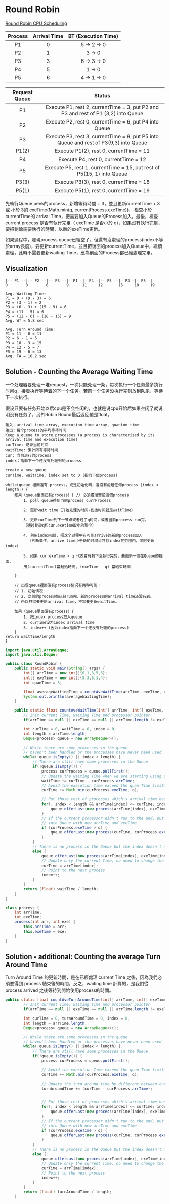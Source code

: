 # Round Robin 

[Round Robin CPU Scheduling](https://www.youtube.com/watch?v=aWlQYllBZDs)

| Process | Arrival Time | BT (Execution Time) |
|:-------:|:------------:|:-------------------:|
| P1 | 0 | 5 -> 2 -> 0 |
| P2 | 1 | 3 -> 0 |
| P3 | 3 | 6 -> 3 -> 0 |
| P4 | 5 | 1 -> 0|
| P5 | 6 | 4 -> 1 -> 0|


| Request Queue | Status |
|:-------------:|:------:|
| P1 | Execute P1, rest 2, currentTime = 3, put P2 and P3 and rest of P1 (3,2) into Queue |
| P2 | Execute P2, rest 0, currentTime = 6, put P4 into Queue |
| P3 | Execute P3, rest 3, currentTime = 9, put P5 into Queue and rest of P3(9,3) into Queue |
| P1(2) | Execute P1(2), rest 0, currentTime = 11 |
| P4 | Execute P4, rest 0, currentTime = 12 |
| P5 | Execute P5, rest 1, currentTime = 15, put rest of P5(15, 1) into Queue |
| P3(3) | Execute P3(3), rest 0, currentTime = 18 |
| P5(1) | Execute P5(1), rest 0, currentTime = 19 |


先執行Queue peek的process，新增等待時間 + 3，並且更新currentTime + 3 或 小於 3的 exeTime(Math.min(q, currentProcess.exeTime))， 檢查小於currentTime的 arrival Time，把需要加入Queue的Process加入，最後，檢查current process 是否有執行完畢（ exeTime 是否小於 q)，如果沒有執行完畢，要把剩餘需要執行的時間，以新的exeTime更新。

如果過程中，發現process queue已經空了，但還有沒處理的process(index不等於array長度)，要更新currentTime，並且把後面的process加入Queue中，繼續處理，此時不需要更新waiting Time，應為前面的Process都已經處理完畢。

## Visualization

```
|-- P1 --|-- P2 --|-- P3 --|- P1 -|- P4 -|-- P5 --|- P3 -|- P5 -|
0        3        6        9      11     12       15     18     19
```

```
Avg. Waiting Time:
P1 = 0 + (9 - 3) = 6
P2 = (3 - 1) = 2
P3 = (6 - 3) + (15 - 9) = 6
P4 = (11 - 5) = 6
P5 = (12 - 6) + (18 - 15) = 9
Avg. WT = 5.8 sec

Avg. Turn Around Time:
P1 = 11 - 0 = 11
P2 = 6 - 1 = 5
P3 = 18 - 3 = 15
P4 = 12 - 5 = 7
P5 = 19 - 6 = 13
Avg. TA = 10.2 sec
```

## Solution - Counting the Average Waiting Time

一个处理器要处理一堆request，一次只能处理一条，每次执行一个任务最多执行时间q，接着执行等待着的下一个任务。若前一个任务没执行完则放到队尾，等待下一次执行。

假设只要有任务开始以后cpu是不会空闲的，也就是说cpu开始后如果空闲了就说明没有任务了，另外Robin Round最后返回值是float。


```
输入：arrival time array, execution time array, quantum time
输出：每个process的平均等待时间
Keep a queue to store processes (a process is characterized by its arrival time and execution time)
curTime: 记录当前时间
waitTime: 累计所有等待时间
cur: 当前进行的process
index：指向下一个还没有处理到的process
```

```
create a new queue
curTime, waitTime, index set to 0 (指向下個process)

while(queue 裡面還有 process，或是初始化時，還沒有處理任何process |index < length|) {
    如果（queue里面还有process）{ // 必須處理當前這個process
        1. poll queue得到当前process currProcess
        
        2. 更新wait time（开始处理的时间-到达时间就是waitTime）

        3. 更新curTime到下一节点或者过了q时间，或者当前process run完。
        （通过比较q和cur.exetime取小的那个）
           
        4. 利用index指針，把这个过程中有可能arrive的新的process加入
          （判断条件，arrive time小于新的时间点并且index在范围内，同时更新index）
        
        5. 如果 cur.exeTime > q 代表會有剩下沒執行完的，要更新一個在Queue的裡面，
        用(currentTime)當起始時間, (exeTime - q) 當結束時間

    }

    // 出现queue裡面沒有process情况有两种可能：
    // 1. 初始情况 
    // 2. 之前的process都已经run完，新的process的arrival time还没有到。
    // 所以只需要更新arrival time，不需要更新waitTime。

    如果（queue里面没有process）{
        1. 把index process放入queue
        2. curTime设为index arrival time
        3. index++ (因为index指向下一个还没有处理的process)
    }
return waitTime/length   
}
```

```java
import java.util.ArrayDeque;
import java.util.Deque;

public class RoundRobin {
    public static void main(String[] args) {
        int[] arrTime = new int[]{0,1,3,5,6};
        int[] exeTime = new int[]{5,3,6,1,4};
        int quanTime = 3;

        float averageWaitingTime = countAveWaitTime(arrTime, exeTime, quanTime);
        System.out.println(averageWaitingTime);
    }

    public static float countAveWaitTime(int[] arrTime, int[] exeTime, int q) {
        // Init current Time, waiting Time and processor pointer
        if(arrTime == null || exeTime == null || arrTime.length != exeTime.length) return 0;

        int curTime = 0, waitTime = 0, index = 0;
        int length = arrTime.length;
        Deque<process> queue = new ArrayDeque<>();

        // While there are some processes in the queue
        // haven't been handled or the processes have never been used
        while(!queue.isEmpty() || index < length) {
            // There are still have some processes in the Queue
            if(!queue.isEmpty()) {
                process curProcess = queue.pollFirst();
                // Update the waiting Time when we are starting using a process
                waitTime += curTime - curProcess.arrTime;
                // Avoid the execution Time exceed the quan Time limitation
                curTime += Math.min(curProcess.exeTime, q);

                // Put those rest of processes which's arrival time has already exceed current Time
                for(; index < length && arrTime[index] <= curTime; index++) {
                    queue.offerLast(new process(arrTime[index], exeTime[index]));
                }
                // If the current processor didn't run to the end, put it back
                // into Queue with new arrTime and exeTime
                if (curProcess.exeTime > q) {
                    queue.offerLast(new process(curTime, curProcess.exeTime - q));
                }
            }
            // There is no process in the Queue but the index doesn't not point to the end
            else {
                queue.offerLast(new process(arrTime[index], exeTime[index]));
                // Update only the current Time, no need to change the total waiting time
                curTime = arrTime[index];
                // Point to the next process
                index++;
            }
        }
        return (float) waitTime / length;
    }
}

class process {
    int arrTime;
    int exeTime;
    process(int arr, int exe) {
        this.arrTime = arr;
        this.exeTime = exe;
    }
}
```


## Solution - additional: Counting the average Turn Around Time

Turn Around Time 的更新時間，是在已經處理 current Time 之後，因為我們必須要得到 process 結束後的時間，反之，waiting time 計算的，是我們從process arrived 之後等待到開始使用process的時間。

```java
public static float countAveTurnAroundTime(int[] arrTime, int[] exeTime, int q) {
        // Init current Time, waiting Time and processor pointer
        if(arrTime == null || exeTime == null || arrTime.length != exeTime.length) return 0;

        int curTime = 0, turnAroundTime = 0, index = 0;
        int length = arrTime.length;
        Deque<process> queue = new ArrayDeque<>();

        // While there are some processes in the queue
        // haven't been handled or the processes have never been used
        while(!queue.isEmpty() || index < length) {
            // There are still have some processes in the Queue
            if(!queue.isEmpty()) {
                process curProcess = queue.pollFirst();

                // Avoid the execution Time exceed the quan Time limitation
                curTime += Math.min(curProcess.exeTime, q);

                // Update the turn around time by different between current time and arrival time
                turnAroundTime += (curTime - curProcess.arrTime);


                // Put those rest of processes which's arrival time has already exceed current Time
                for(; index < length && arrTime[index] <= curTime; index++) {
                    queue.offerLast(new process(arrTime[index], exeTime[index]));
                }
                // If the current processor didn't run to the end, put it back
                // into Queue with new arrTime and exeTime
                if (curProcess.exeTime > q) {
                    queue.offerLast(new process(curTime, curProcess.exeTime - q));
                }
            }
            // There is no process in the Queue but the index doesn't not point to the end
            else {
                queue.offerLast(new process(arrTime[index], exeTime[index]));
                // Update only the current Time, no need to change the total turn over time
                curTime = arrTime[index];
                // Point to the next process
                index++;
            }
        }
        return (float) turnAroundTime / length;
    }

```